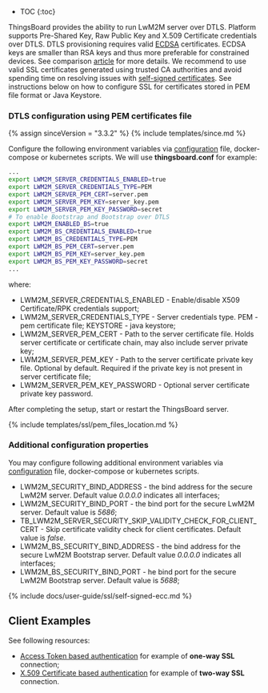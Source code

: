 * TOC
{:toc}

ThingsBoard provides the ability to run LwM2M server over DTLS. 
Platform supports Pre-Shared Key, Raw Public Key and X.509 Certificate credentials over DTLS.
DTLS provisioning requires valid [ECDSA](https://en.wikipedia.org/wiki/Elliptic_Curve_Digital_Signature_Algorithm) certificates. 
ECDSA keys are smaller than RSA keys and thus more preferable for constrained devices. 
See comparison [article](https://sectigostore.com/blog/ecdsa-vs-rsa-everything-you-need-to-know/) for more details.
We recommend to use valid SSL certificates generated using trusted CA authorities and avoid spending time on resolving issues with [self-signed certificates](#self-signed-certificates-generation).
See instructions below on how to configure SSL for certificates stored in PEM file format or Java Keystore.


### DTLS configuration using PEM certificates file

{% assign sinceVersion = "3.3.2" %}
{% include templates/since.md %}

Configure the following environment variables via [configuration](/docs/{{docsPrefix}}user-guide/install/config/) file, docker-compose or kubernetes scripts.
We will use **thingsboard.conf** for example:

```bash
...
export LWM2M_SERVER_CREDENTIALS_ENABLED=true
export LWM2M_SERVER_CREDENTIALS_TYPE=PEM
export LWM2M_SERVER_PEM_CERT=server.pem
export LWM2M_SERVER_PEM_KEY=server_key.pem
export LWM2M_SERVER_PEM_KEY_PASSWORD=secret
# To enable Bootstrap and Bootstrap over DTLS
export LWM2M_ENABLED_BS=true
export LWM2M_BS_CREDENTIALS_ENABLED=true
export LWM2M_BS_CREDENTIALS_TYPE=PEM
export LWM2M_BS_PEM_CERT=server.pem
export LWM2M_BS_PEM_KEY=server_key.pem
export LWM2M_BS_PEM_KEY_PASSWORD=secret
...
```

where:

* LWM2M_SERVER_CREDENTIALS_ENABLED - Enable/disable X509 Certificate/RPK credentials support;
* LWM2M_SERVER_CREDENTIALS_TYPE -  Server credentials type. PEM - pem certificate file; KEYSTORE - java keystore;
* LWM2M_SERVER_PEM_CERT - Path to the server certificate file. Holds server certificate or certificate chain, may also include server private key;
* LWM2M_SERVER_PEM_KEY - Path to the server certificate private key file. Optional by default. Required if the private key is not present in server certificate file;
* LWM2M_SERVER_PEM_KEY_PASSWORD - Optional server certificate private key password.

After completing the setup, start or restart the ThingsBoard server.

{% include templates/ssl/pem_files_location.md %}


### Additional configuration properties

You may configure following additional environment variables via [configuration](/docs/user-guide/install/{{docsPrefix}}config/) file, docker-compose or kubernetes scripts.

* LWM2M_SECURITY_BIND_ADDRESS - the bind address for the secure LwM2M server. Default value *0.0.0.0* indicates all interfaces;
* LWM2M_SECURITY_BIND_PORT - the bind port for the secure LwM2M server. Default value is *5686*;
* TB_LWM2M_SERVER_SECURITY_SKIP_VALIDITY_CHECK_FOR_CLIENT_CERT - Skip certificate validity check for client certificates. Default value is *false*.
* LWM2M_BS_SECURITY_BIND_ADDRESS - the bind address for the secure LwM2M Bootstrap server. Default value *0.0.0.0* indicates all interfaces;
* LWM2M_BS_SECURITY_BIND_PORT - he bind port for the secure LwM2M Bootstrap server. Default value is *5688*;

{% include docs/user-guide/ssl/self-signed-ecc.md %}

## Client Examples

See following resources:

- [Access Token based authentication](/docs/{{docsPrefix}}user-guide/ssl/coap-access-token/) for example of **one-way SSL** connection;
- [X.509 Certificate based authentication](/docs/{{docsPrefix}}user-guide/ssl/coap-x509-certificates/) for example of **two-way SSL** connection.
